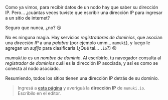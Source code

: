 Como ya vimos, para recibir datos de un nodo hay que saber su dirección IP. Pero... ¿cuántas veces tuviste que escribir una dirección IP para ingresar a un sitio de internet?

Seguro que nunca, ¿no? :smirk:

No es ninguna magia. Hay servicios _registradores de dominios_, que asocian una _dirección IP_ a una _palabra_ (por ejemplo umm… `mumuki`), y luego le agregan un _sufijo_ para clasificarla (¿Qué tal... `.io`?) :stuck_out_tongue:

_mumuki.io_ es un _nombre de dominio_. Al escribirlo, tu navegador consulta al _registrador de dominios_ cuál es la dirección IP asociada, y así es como se conecta al nodo asociado. 

Resumiendo, todos los sitios tienen una dirección IP detrás de su dominio. 

> Ingresá a [esta página](http://www.mon-ip.com/direccion-ip-sitio.php) y averiguá la **dirección IP** de `mumuki.io`. 
Escribilo en el editor.
